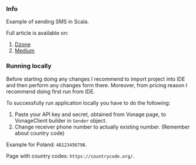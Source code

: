 ### Info
Example of sending SMS in Scala.

Full article is available on:
1. [Dzone](https://dzone.com/articles/sending-text-messages-with-scala)
2. [Medium](https://medium.com/@PaskSoftware/sms-sending-with-scala-444044df5bca)

### **Running locally**

Before starting doing any changes I recommend to import project into IDE and then perform any changes form there.
Moreover, from pricing reason I recommend doing first run from IDE.

To successfully run application locally you have to do the following:
1. Paste your API key and secret, obtained from Vonage page, to VonageClient builder in `Sender` object.
2. Change receiver phone number to actually existing number. (Remember about country code)

Example for Poland: `48123456798`.

Page with country codes: `https://countrycode.org/`.